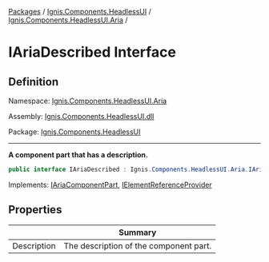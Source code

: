[Packages](../../README.md) / [Ignis.Components.HeadlessUI](../README.md) / [Ignis.Components.HeadlessUI.Aria](README.md) /

# IAriaDescribed Interface

## Definition

Namespace: [Ignis.Components.HeadlessUI.Aria](README.md)

Assembly: [Ignis.Components.HeadlessUI.dll](../README.md)

Package: [Ignis.Components.HeadlessUI](https://www.nuget.org/packages/Ignis.Components.HeadlessUI)

---

**A component part that has a description.**

```csharp
public interface IAriaDescribed : Ignis.Components.HeadlessUI.Aria.IAriaComponentPart, Ignis.Components.IElementReferenceProvider
```

Implements: [IAriaComponentPart](Ignis.Components.HeadlessUI.Aria.IAriaComponentPart.md), [IElementReferenceProvider](../../Ignis.Components/Ignis.Components/Ignis.Components.IElementReferenceProvider.md)

## Properties

|             | Summary                                |
| ----------- | -------------------------------------- |
| Description | The description of the component part. |

